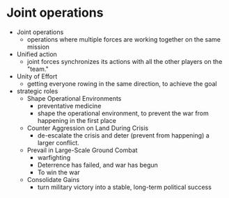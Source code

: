 



# Joint operations

* Joint operations 
    * operations where multiple forces are working together on the same mission
* Unified action
    * joint forces synchronizes its actions with all the other players on the "team."
* Unity of Effort
    * getting everyone rowing in the same direction, to achieve the goal
* strategic roles
    * Shape Operational Environments
        * preventative medicine
        * shape the operational environment, to prevent the war from happening in the first place
    * Counter Aggression on Land During Crisis
        * de-escalate the crisis and deter (prevent from happening) a larger conflict.
    * Prevail in Large-Scale Ground Combat
        * warfighting
        * Deterrence has failed, and war has begun
        * To win the war
    * Consolidate Gains
        * turn military victory into a stable, long-term political success